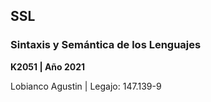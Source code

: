 ## SSL
### Sintaxis y Semántica de los Lenguajes

<p><strong>K2051 | Año 2021</strong></p>

Lobianco Agustin | Legajo: 147.139-9
